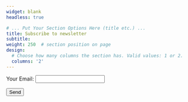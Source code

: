 ```yaml
---
widget: blank
headless: true

# ... Put Your Section Options Here (title etc.) ...
title: Subscribe to newsletter
subtitle:
weight: 250  # section position on page
design:
  # Choose how many columns the section has. Valid values: 1 or 2.
  columns: '2'
---
```

<form name="subscribe" method="POST" data-netlify="true">
  <p>
    <label>Your Email: <input type="email" name="email" class="form-control w-100"/></label>
  </p>
  <p>
    <button type="submit" class="btn btn-primary px-3 py-2 w-20">Send</button>
  </p>
</form>